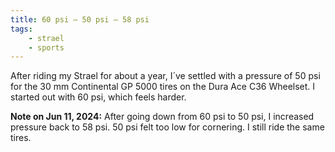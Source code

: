 ```yaml
---
title: 60 psi – 50 psi – 58 psi
tags:
    - strael
    - sports
---
```

After riding my Strael for about a year, I´ve settled with a pressure of 50 psi for the 30 mm Continental GP 5000 tires on the Dura Ace C36 Wheelset. I started out with 60 psi, which feels harder.

**Note on Jun 11, 2024:** After going down from 60 psi to 50 psi, I increased pressure back to 58 psi. 50 psi felt too low for  cornering. I still ride the same tires.
